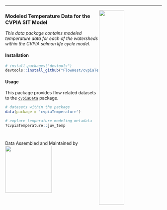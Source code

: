 -----
<img src="cvpia_logo.png" align="right" width="40%"/>

### Modeled Temperature Data for the CVPIA SIT Model

*This data package contains modeled temperature data for each of the watersheds within the CVPIA salmon life cycle model.*

#### Installation

``` r
# install.packages("devtools")
devtools::install_github("FlowWest/cvpiaTemperature")
```

#### Usage
This package provides flow related datasets to the [`cvpiaData`](https://flowwest.github.io/cvpiaData/) package.

``` r
# datasets within the package
data(package = 'cvpiaTemperature')

# explore temperature modeling metadata
?cvpiaTemperature::juv_temp
```

   
<style>.logo{margin-top: 40px;}</style>
<div class = 'logo'>Data Assembled and Maintained by <a href = "http://www.flowwest.com/" target = "_blank"> <img src="TransLogoTreb.png" width="150px"/></div>
